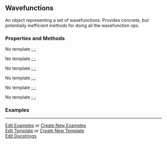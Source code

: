 ## <a id="Psience.Wavefun.Wavefunctions.Wavefunctions">Wavefunctions</a>
An object representing a set of wavefunctions.
Provides concrete, but potentially inefficient methods for doing all the wavefunction ops.

### Properties and Methods
No template ;_;

No template ;_;

No template ;_;

No template ;_;

No template ;_;

No template ;_;

### Examples


___

[Edit Examples](https://github.com/McCoyGroup/Psience/edit/gh-pages/ci/examples/ci/docs/Psience/Wavefun/Wavefunctions/Wavefunctions.md) or 
[Create New Examples](https://github.com/McCoyGroup/Psience/new/gh-pages/?filename=ci/examples/ci/docs/Psience/Wavefun/Wavefunctions/Wavefunctions.md) <br/>
[Edit Template](https://github.com/McCoyGroup/Psience/edit/gh-pages/ci/docs/ci/docs/Psience/Wavefun/Wavefunctions/Wavefunctions.md) or 
[Create New Template](https://github.com/McCoyGroup/Psience/new/gh-pages/?filename=ci/docs/templates/ci/docs/Psience/Wavefun/Wavefunctions/Wavefunctions.md) <br/>
[Edit Docstrings](https://github.com/McCoyGroup/Psience/edit/edit/Wavefun/Wavefunctions.py?message=Update%20Docs)